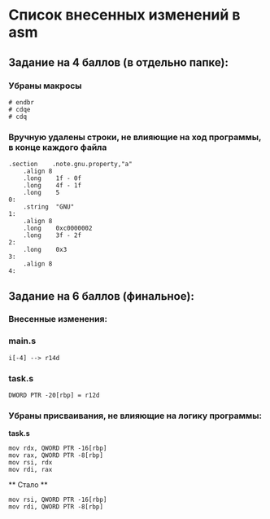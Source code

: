 # Список внесенных изменений в asm
## Задание на 4 баллов (в отдельно папке):
### Убраны макросы
``` assembly
# endbr
# cdqe
# cdq
```

### Вручную удалены строки, не влияющие на ход программы, в конце каждого файла
``` assembly
.section	.note.gnu.property,"a"
	.align 8
	.long	 1f - 0f
	.long	 4f - 1f
	.long	 5
0:
	.string	 "GNU"
1:
	.align 8
	.long	 0xc0000002
	.long	 3f - 2f
2:
	.long	 0x3
3:
	.align 8
4:
```
## Задание на 6 баллов (финальное):

### Внесенные изменения:
### main.s
``` assembly
i[-4] --> r14d 
```

### task.s
``` assembly
DWORD PTR -20[rbp] = r12d
```

### Убраны присваивания, не влияющие на логику программы:

**task.s**
``` assembly
mov	rdx, QWORD PTR -16[rbp]
mov	rax, QWORD PTR -8[rbp]
mov	rsi, rdx
mov	rdi, rax
```
** Стало **
``` assembly
mov	rsi, QWORD PTR -16[rbp]
mov	rdi, QWORD PTR -8[rbp]
```
